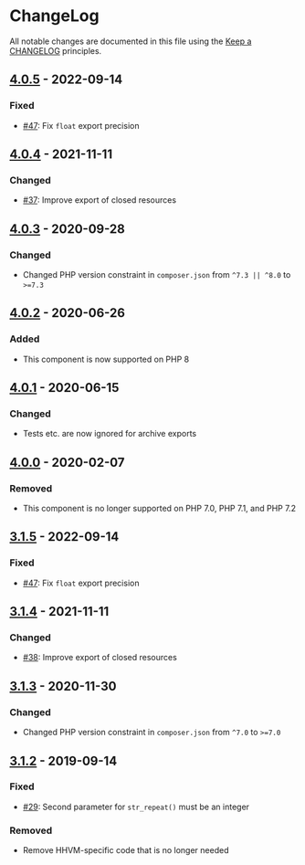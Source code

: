 # ChangeLog

All notable changes are documented in this file using the [Keep a CHANGELOG](https://keepachangelog.com/) principles.

## [4.0.5] - 2022-09-14

### Fixed

* [#47](https://github.com/sebastianbergmann/exporter/pull/47): Fix `float` export precision

## [4.0.4] - 2021-11-11

### Changed

* [#37](https://github.com/sebastianbergmann/exporter/pull/37): Improve export of closed resources

## [4.0.3] - 2020-09-28

### Changed

* Changed PHP version constraint in `composer.json` from `^7.3 || ^8.0` to `>=7.3`

## [4.0.2] - 2020-06-26

### Added

* This component is now supported on PHP 8

## [4.0.1] - 2020-06-15

### Changed

* Tests etc. are now ignored for archive exports

## [4.0.0] - 2020-02-07

### Removed

* This component is no longer supported on PHP 7.0, PHP 7.1, and PHP 7.2

## [3.1.5] - 2022-09-14

### Fixed

* [#47](https://github.com/sebastianbergmann/exporter/pull/47): Fix `float` export precision

## [3.1.4] - 2021-11-11

### Changed

* [#38](https://github.com/sebastianbergmann/exporter/pull/38): Improve export of closed resources

## [3.1.3] - 2020-11-30

### Changed

* Changed PHP version constraint in `composer.json` from `^7.0` to `>=7.0`

## [3.1.2] - 2019-09-14

### Fixed

* [#29](https://github.com/sebastianbergmann/exporter/pull/29): Second parameter for `str_repeat()` must be an integer

### Removed

* Remove HHVM-specific code that is no longer needed

[4.0.5]: https://github.com/sebastianbergmann/exporter/compare/4.0.4...4.0.5

[4.0.4]: https://github.com/sebastianbergmann/exporter/compare/4.0.3...4.0.4

[4.0.3]: https://github.com/sebastianbergmann/exporter/compare/4.0.2...4.0.3

[4.0.2]: https://github.com/sebastianbergmann/exporter/compare/4.0.1...4.0.2

[4.0.1]: https://github.com/sebastianbergmann/exporter/compare/4.0.0...4.0.1

[4.0.0]: https://github.com/sebastianbergmann/exporter/compare/3.1.2...4.0.0

[3.1.5]: https://github.com/sebastianbergmann/exporter/compare/3.1.4...3.1.5

[3.1.4]: https://github.com/sebastianbergmann/exporter/compare/3.1.3...3.1.4

[3.1.3]: https://github.com/sebastianbergmann/exporter/compare/3.1.2...3.1.3

[3.1.2]: https://github.com/sebastianbergmann/exporter/compare/3.1.1...3.1.2
